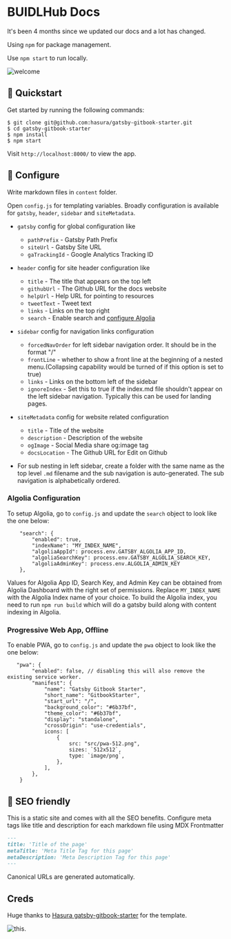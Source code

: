 # BUIDLHub Docs

It's been 4 months since we updated our docs and a lot has changed.

Using `npm` for package management.

Use `npm start` to run locally.

![welcome](https://github.com/BUIDLHub/docs/gatsby-gitbook-starter/src/assets/images/bhub-docs-cover-2.png)

## 🚀 Quickstart

Get started by running the following commands:

```
$ git clone git@github.com:hasura/gatsby-gitbook-starter.git
$ cd gatsby-gitbook-starter
$ npm install
$ npm start
```

Visit `http://localhost:8000/` to view the app.

## 🔧 Configure

Write markdown files in `content` folder.

Open `config.js` for templating variables. Broadly configuration is available for `gatsby`, `header`, `sidebar` and `siteMetadata`.

- `gatsby` config for global configuration like

  - `pathPrefix` - Gatsby Path Prefix
  - `siteUrl` - Gatsby Site URL
  - `gaTrackingId` - Google Analytics Tracking ID

- `header` config for site header configuration like

  - `title` - The title that appears on the top left
  - `githubUrl` - The Github URL for the docs website
  - `helpUrl` - Help URL for pointing to resources
  - `tweetText` - Tweet text
  - `links` - Links on the top right
  - `search` - Enable search and [configure Algolia](https://www.gatsbyjs.org/docs/adding-search-with-algolia/)

- `sidebar` config for navigation links configuration

  - `forcedNavOrder` for left sidebar navigation order. It should be in the format "/<filename>"
  - `frontLine` - whether to show a front line at the beginning of a nested menu.(Collapsing capability would be turned of if this option is set to true)
  - `links` - Links on the bottom left of the sidebar
  - `ignoreIndex` - Set this to true if the index.md file shouldn't appear on the left sidebar navigation. Typically this can be used for landing pages.

- `siteMetadata` config for website related configuration

  - `title` - Title of the website
  - `description` - Description of the website
  - `ogImage` - Social Media share og:image tag
  - `docsLocation` - The Github URL for Edit on Github

- For sub nesting in left sidebar, create a folder with the same name as the top level `.md` filename and the sub navigation is auto-generated. The sub navigation is alphabetically ordered.

### Algolia Configuration

To setup Algolia, go to `config.js` and update the `search` object to look like the one below:

```...,
	"search": {
		"enabled": true,
		"indexName": "MY_INDEX_NAME",
		"algoliaAppId": process.env.GATSBY_ALGOLIA_APP_ID,
		"algoliaSearchKey": process.env.GATSBY_ALGOLIA_SEARCH_KEY,
		"algoliaAdminKey": process.env.ALGOLIA_ADMIN_KEY
	},
```

Values for Algolia App ID, Search Key, and Admin Key can be obtained from Algolia Dashboard with the right set of permissions. Replace `MY_INDEX_NAME` with the Algolia Index name of your choice. To build the Algolia index, you need to run `npm run build` which will do a gatsby build along with content indexing in Algolia.

### Progressive Web App, Offline

To enable PWA, go to `config.js` and update the `pwa` object to look like the one below:

```
   "pwa": {
        "enabled": false, // disabling this will also remove the existing service worker.
        "manifest": {
            "name": "Gatsby Gitbook Starter",
            "short_name": "GitbookStarter",
            "start_url": "/",
            "background_color": "#6b37bf",
            "theme_color": "#6b37bf",
            "display": "standalone",
            "crossOrigin": "use-credentials",
            icons: [
                {
                    src: "src/pwa-512.png",
                    sizes: `512x512`,
                    type: `image/png`,
                },
            ],
        },
    }
```

## 🤖 SEO friendly

This is a static site and comes with all the SEO benefits. Configure meta tags like title and description for each markdown file using MDX Frontmatter

```markdown
---
title: 'Title of the page'
metaTitle: 'Meta Title Tag for this page'
metaDescription: 'Meta Description Tag for this page'
---
```

Canonical URLs are generated automatically.

## Creds

Huge thanks to [Hasura gatsby-gitbook-starter](https://github.com/hasura/gatsby-gitbook-starter) for the template.

![this](https://graphql-engine-cdn.hasura.io/learn-hasura/gatsby-gitbook-starter/assets/documentation_app_blog.png).
